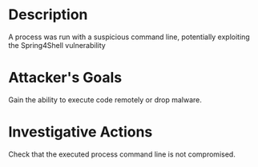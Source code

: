 # Description
A process was run with a suspicious command line, potentially exploiting the Spring4Shell vulnerability
# Attacker's Goals
Gain the ability to execute code remotely or drop malware.
# Investigative Actions
Check that the executed process command line is not compromised.
